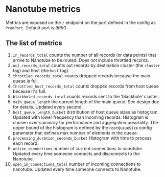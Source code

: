 # Nanotube metrics

Metrics are exposed on the `/` endpoint on the port defined in the config as `PromPort`. Default port is *9090*.

## The list of metrics

1. `in_records_total` counts the number of all records (or data points) that arrive to Nanotube to be routed. Does not include throttled records.
2. `out_records_total` counts out records by destination cluster (the `cluster` tag) and host (the `host` tag).
3. `throttled_records_total` counts dropped records because the main queue is full.
4. `throttled_host_records_total` counts dropped records from host queue because it's full.
5. `blackholed_records_total` counts records sent to the 'blackhole' cluster.
6. `main_queue_length` the current length of the main queue. See design doc for details. Updated every second.
7. `host_queue_length_bucket` distribution of host queue sizes as histogram. Updated with lower frequency than incoming records. Histogram is chosen over summary for performance and aggregation possibility. The upper bound of the histogram is defined by the `HostQueueSize` config parameter that defines max number of elements in the queue.
8. `processing_duration_seconds_bucket` Histogram with time to process each record.
9. `active_connections` number of current connections to nanotube. Updated every time someone connects and disconnects to the Nanotube.
10. `open_in_connections_total` number of incoming connections to nanotube. Updated every time someone connects to Nanotube.
